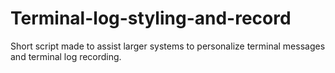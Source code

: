 # Terminal-log-styling-and-record
Short script made to assist larger systems to personalize terminal messages and terminal log recording.
